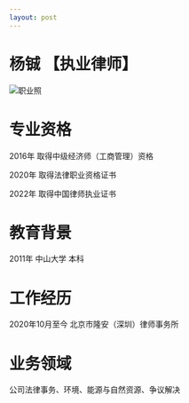```yaml
---
layout: post
---
```


# 杨铖 【执业律师】

![职业照]("http://www.longanlaw.com/wp-content/uploads/2022/08/2382c315a6ba396-2.png")

# 专业资格
<p>2016年 取得中级经济师（工商管理）资格</p>
<p>2020年 取得法律职业资格证书</p>
<p>2022年 取得中国律师执业证书</p>

# 教育背景
2011年 中山大学 本科

# 工作经历
2020年10月至今 北京市隆安（深圳）律师事务所

# 业务领域
公司法律事务、环境、能源与自然资源、争议解决
